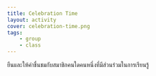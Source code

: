 ```yaml
---
title: Celebration Time
layout: activity
cover: celebration-time.png
tags:
    - group
    - class
---
```


ยืนและให้คำชื่นชมกับสมาชิกคนใดคนหนึ่งที่มีส่วนร่วมในการเรียนรู้